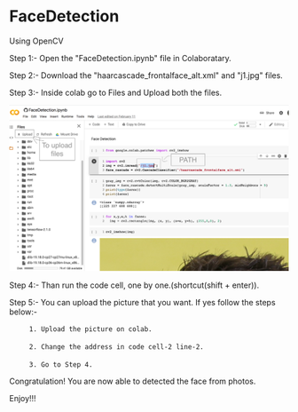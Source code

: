 # FaceDetection
Using OpenCV 

Step 1:- Open the "FaceDetection.ipynb" file in Colaboratary.

Step 2:- Download the "haarcascade_frontalface_alt.xml" and "j1.jpg" files.

Step 3:- Inside colab go to Files and Upload both the files.

![](ScreenShot.png)

Step 4:- Than run the code cell, one by one.(shortcut(shift + enter)).

Step 5:- You can upload the picture that you want. If yes follow the steps below:-
         
         1. Upload the picture on colab.
         
         2. Change the address in code cell-2 line-2.
         
         3. Go to Step 4.

Congratulation! You are now able to detected the face from photos.

Enjoy!!!

